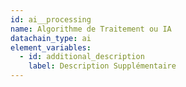 ```yaml
---
id: ai__processing
name: Algorithme de Traitement ou IA
datachain_type: ai
element_variables:
  - id: additional_description
    label: Description Supplémentaire
---
```

